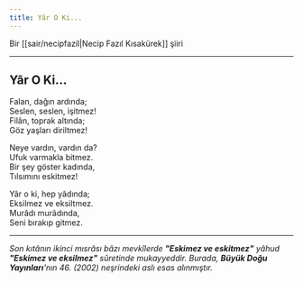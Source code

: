```yaml
---
title: Yâr O Ki...
---
```


Bir [[sair/necipfazil|Necip Fazıl Kısakürek]] şiiri

---

## Yâr O Ki...
Falan, dağın ardında;  
Seslen, seslen, işitmez!  
Filân, toprak altında;  
Göz yaşları diriltmez!  
  
Neye vardın, vardın da?  
Ufuk varmakla bitmez.  
Bir şey göster kadında,  
Tılsımını eskitmez!  
  
Yâr o ki, hep yâdında;  
Eksilmez ve eksiltmez.  
Murâdı murâdında,  
Seni bırakıp gitmez.

---

*Son kıtânın ikinci mısrâsı bâzı mevkîlerde **"Eskimez ve eskitmez"** yâhud **"Eskimez ve eksilmez"** sûretinde mukayyeddir. Burada, **Büyük Doğu Yayınları**'nın 46. (2002) neşrindeki aslı esas alınmıştır.*